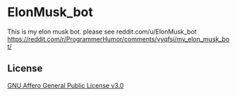 # ElonMusk_bot
This is my elon musk bot. please see reddit.com/u/ElonMusk_bot
https://reddit.com/r/ProgrammerHumor/comments/yyqfsi/my_elon_musk_bot/


## License

[GNU Affero General Public License v3.0](https://github.com/iwannet/ElonMusk_bot/blob/main/LICENSE.md)
 
